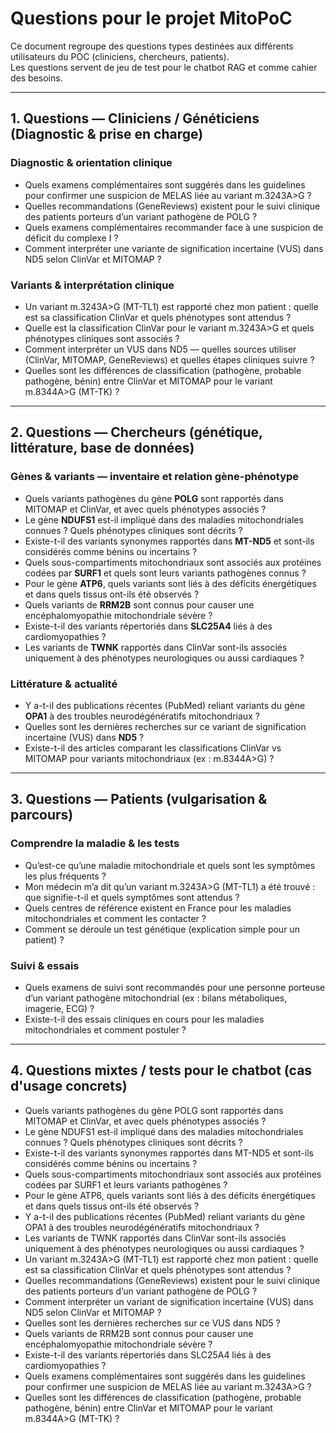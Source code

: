 # Questions pour le projet MitoPoC

Ce document regroupe des questions types destinées aux différents utilisateurs du POC (cliniciens, chercheurs, patients).  
Les questions servent de jeu de test pour le chatbot RAG et comme cahier des besoins.

---

## 1. Questions — Cliniciens / Généticiens (Diagnostic & prise en charge)

### Diagnostic & orientation clinique
- Quels examens complémentaires sont suggérés dans les guidelines pour confirmer une suspicion de MELAS liée au variant m.3243A>G ?  
- Quelles recommandations (GeneReviews) existent pour le suivi clinique des patients porteurs d’un variant pathogène de POLG ?  
- Quels examens complémentaires recommander face à une suspicion de déficit du complexe I ?  
- Comment interpréter une variante de signification incertaine (VUS) dans ND5 selon ClinVar et MITOMAP ?  

### Variants & interprétation clinique
- Un variant m.3243A>G (MT-TL1) est rapporté chez mon patient : quelle est sa classification ClinVar et quels phénotypes sont attendus ?  
- Quelle est la classification ClinVar pour le variant m.3243A>G et quels phénotypes cliniques sont associés ?  
- Comment interpréter un VUS dans ND5 — quelles sources utiliser (ClinVar, MITOMAP, GeneReviews) et quelles étapes cliniques suivre ?  
- Quelles sont les différences de classification (pathogène, probable pathogène, bénin) entre ClinVar et MITOMAP pour le variant m.8344A>G (MT-TK) ?  

---

## 2. Questions — Chercheurs (génétique, littérature, base de données)

### Gènes & variants — inventaire et relation gène-phénotype
- Quels variants pathogènes du gène **POLG** sont rapportés dans MITOMAP et ClinVar, et avec quels phénotypes associés ?  
- Le gène **NDUFS1** est-il impliqué dans des maladies mitochondriales connues ? Quels phénotypes cliniques sont décrits ?  
- Existe-t-il des variants synonymes rapportés dans **MT-ND5** et sont-ils considérés comme bénins ou incertains ?  
- Quels sous-compartiments mitochondriaux sont associés aux protéines codées par **SURF1** et quels sont leurs variants pathogènes connus ?  
- Pour le gène **ATP6**, quels variants sont liés à des déficits énergétiques et dans quels tissus ont-ils été observés ?  
- Quels variants de **RRM2B** sont connus pour causer une encéphalomyopathie mitochondriale sévère ?  
- Existe-t-il des variants répertoriés dans **SLC25A4** liés à des cardiomyopathies ?  
- Les variants de **TWNK** rapportés dans ClinVar sont-ils associés uniquement à des phénotypes neurologiques ou aussi cardiaques ?  

### Littérature & actualité
- Y a-t-il des publications récentes (PubMed) reliant variants du gène **OPA1** à des troubles neurodégénératifs mitochondriaux ?  
- Quelles sont les dernières recherches sur ce variant de signification incertaine (VUS) dans **ND5** ?  
- Existe-t-il des articles comparant les classifications ClinVar vs MITOMAP pour variants mitochondriaux (ex : m.8344A>G) ?

---

## 3. Questions — Patients (vulgarisation & parcours)

### Comprendre la maladie & les tests
- Qu’est-ce qu’une maladie mitochondriale et quels sont les symptômes les plus fréquents ?  
- Mon médecin m’a dit qu’un variant m.3243A>G (MT-TL1) a été trouvé : que signifie-t-il et quels symptômes sont attendus ?  
- Quels centres de référence existent en France pour les maladies mitochondriales et comment les contacter ?  
- Comment se déroule un test génétique (explication simple pour un patient) ?

### Suivi & essais
- Quels examens de suivi sont recommandés pour une personne porteuse d’un variant pathogène mitochondrial (ex : bilans métaboliques, imagerie, ECG) ?  
- Existe-t-il des essais cliniques en cours pour les maladies mitochondriales et comment postuler ?

---

## 4. Questions mixtes / tests pour le chatbot (cas d'usage concrets)
- Quels variants pathogènes du gène POLG sont rapportés dans MITOMAP et ClinVar, et avec quels phénotypes associés ?  
- Le gène NDUFS1 est-il impliqué dans des maladies mitochondriales connues ? Quels phénotypes cliniques sont décrits ?  
- Existe-t-il des variants synonymes rapportés dans MT-ND5 et sont-ils considérés comme bénins ou incertains ?  
- Quels sous-compartiments mitochondriaux sont associés aux protéines codées par SURF1 et leurs variants pathogènes ?  
- Pour le gène ATP6, quels variants sont liés à des déficits énergétiques et dans quels tissus ont-ils été observés ?  
- Y a-t-il des publications récentes (PubMed) reliant variants du gène OPA1 à des troubles neurodégénératifs mitochondriaux ?  
- Les variants de TWNK rapportés dans ClinVar sont-ils associés uniquement à des phénotypes neurologiques ou aussi cardiaques ?  
- Un variant m.3243A>G (MT-TL1) est rapporté chez mon patient : quelle est sa classification ClinVar et quels phénotypes sont attendus ?  
- Quelles recommandations (GeneReviews) existent pour le suivi clinique des patients porteurs d’un variant pathogène de POLG ?  
- Comment interpréter un variant de signification incertaine (VUS) dans ND5 selon ClinVar et MITOMAP ?  
- Quelles sont les dernières recherches sur ce VUS dans ND5 ?  
- Quels variants de RRM2B sont connus pour causer une encéphalomyopathie mitochondriale sévère ?  
- Existe-t-il des variants répertoriés dans SLC25A4 liés à des cardiomyopathies ?  
- Quels examens complémentaires sont suggérés dans les guidelines pour confirmer une suspicion de MELAS liée au variant m.3243A>G ?  
- Quelles sont les différences de classification (pathogène, probable pathogène, bénin) entre ClinVar et MITOMAP pour le variant m.8344A>G (MT-TK) ?


